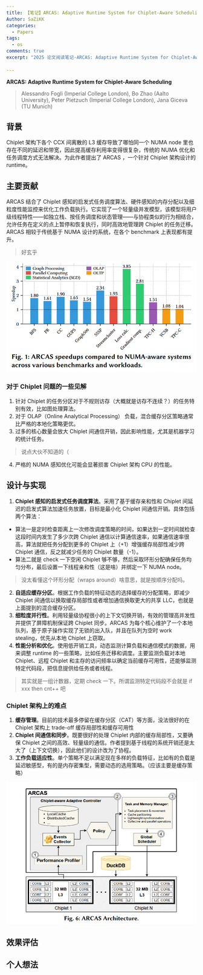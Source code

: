 ```yaml
---
title: 【笔记】ARCAS: Adaptive Runtime System for Chiplet-Aware SchedulingTasks
Author: SaZiKK
categories:
  - Papers
tags:
  - os
comments: true
excerpt: "2025 论文阅读笔记-ARCAS: Adaptive Runtime System for Chiplet-Aware Scheduling，仍 arxiv 中"

---
```


**ARCAS: Adaptive Runtime System for Chiplet-Aware Scheduling**
> Alessandro Fogli (Imperial College London), Bo Zhao (Aalto University), Peter Pietzuch (Imperial College London), Jana Giceva (TU Munich)

## 背景

Chiplet 架构下各个 CCX 间离散的 L3 缓存导致了哪怕同一个 NUMA node 里也存在不同的延迟和带宽，因此提高缓存利用率变得很复杂，传统的 NUMA 优化和任务调度方式无法解决。为此作者提出了 ARCAS ，一个针对 Chiplet 架构设计的 runtime。


## 主要贡献

ARCAS 结合了 Chiplet 感知的启发式任务调度算法、硬件感知的内存分配以及细粒度性能监控来优化工作负载执行。它实现了一个轻量级并发模型，该模型将用户级线程特性——如独立栈、按任务调度和状态管理——与协程类似的行为相结合，允许任务在定义的点上暂停和恢复执行，同时高效地管理跨 Chiplet 的任务迁移。ARCAS 相较于传统基于 NUMA 设计的系统，在各个 benchmark 上表现都有提升。

> 好玄乎


![prof](../assets/figures/papers/ARCAS/prof.png)

### 对于 Chiplet 问题的一些见解

1. 针对 Chiplet 的任务分区对于不规则访存（大概就是访存不连续？）的任务特别有效，比如图处理算法。
2. 对于 OLAP（Online Analytical Processing） 负载，混合缓存分区策略通常比严格的本地化策略更优。
3. 过多的核心数量会放大 Chiplet 间通信开销，因此影响性能，尤其是机器学习的统计任务。
> 说点大伙不知道的（
4. 严格的 NUMA 感知优化可能会显著损害 Chiplet 架构 CPU 的性能。
   


## 设计与实现

1. **Chiplet 感知的启发式任务调度算法**。采用了基于缓存亲和性和 Chiplet 间延迟的启发式算法加速任务放置，目标是最小化 Chiplet 间通信开销。具体包括两个算法：
  - 算法一是定时检查距离上一次修改调度策略的时间，如果达到一定时间就检查这段时间内发生了多少次跨 Chiplet 通信以计算通信速率，如果通信速率很高，算法就把任务分配到更多的 Chiplet 上（+1）增强缓存局部性减少跨 Chiplet 通信，反之就减少任务的 Chiplet 数量（-1）。
  - 算法二就是 check 一下空闲 Chiplet 够不够，然后采取环形分配确保任务均匀分布，最后设置一下线程亲和性（这是啥）并绑定一下 NUMA node。
> 没太看懂这个环形分配（wraps around）啥意思，就是按顺序分配吗。
2. **自适应缓存分区**。根据工作负载的特征动态的选择缓存的分配策略，即减少 Chiplet 间通信以换取缓存局部性或者增加通信换取更大的共享 LLC，也就是上面提到的混合缓存分区。
3. **细粒度并行性**。利用轻量级协程很小的上下文切换开销，有效的管理高并发性并提供了屏障机制保证跨 Chiplet 同步。ARCAS 为每个核心维护了一个本地队列，基于原子操作实现了无锁的出入队，并且在队列为空时 work stealing，优先从本地 Chiplet 上窃取。
4. **性能分析和优化**。使用低开销工具，动态监测计算负载和通信模式的数据，用来调整 runtime 的一些策略，比如任务迁移和调度。主要监测负载对本地 Chiplet、远程 Chiplet 和主存的访问频率以确定当前缓存可用性，还能够监测特定代码段，把信息提供给任务或者线程。
> 其实就是一组计数器，定期 check 一下。所谓监测特定代码段不会就是 if xxx then cnt++ 吧

### Chiplet 架构上的难点

1. **缓存管理**。目前的技术最多停留在缓存分区（CAT）等方面，没法很好的在 Chiplet 架构上 trade-off 缓存局部性和缓存可用性
2. **Chiplet 间通信和同步**。既要很好的处理 Chiplet 内部的缓存局部性，又要确保 Chiplet 之间的高效、轻量级的通信。作者提到基于线程的系统开销还是太大了（上下文切换），因此他们的设计改为了协程。
3. **工作负载适应性**。单个策略不足以满足现在多样的负载特征，比如有的负载是延迟敏感型，有的是内存密集型，需要动态的选用策略。（应该主要是缓存策略）

![arch](../assets/figures/papers/ARCAS/arch.png)

## 效果评估



## 个人想法
